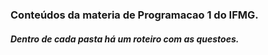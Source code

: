 ### Conteúdos da materia de Programacao 1 do IFMG.

##### Dentro de cada pasta há um roteiro com as questoes.
